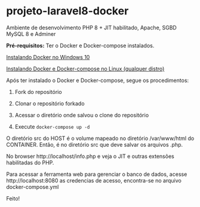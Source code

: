 # projeto-laravel8-docker
Ambiente de desenvolvimento PHP 8 + JIT habilitado, Apache, SGBD MySQL 8 e Adminer

**Pré-requisitos:** Ter o Docker e Docker-compose instalados.


[Instalando Docker no Windows 10](https://mundodacomputacaointegral.blogspot.com/2019/10/instalando-o-docker-no-windows.html)

[Instalando Docker e Docker-compose no Linux (qualquer distro)](https://mundodacomputacaointegral.blogspot.com/2019/10/instalando-docker-e-docker-compose-no-Linux.html)

Após ter instalado o Docker e Docker-compose, segue os procedimentos: 

1. Fork do repositório

2. Clonar o repositório forkado

3. Acessar o diretório onde salvou o clone do repositório

4. Execute `docker-compose up -d`

O diretório src do HOST é o volume mapeado no diretório /var/www/html do CONTAINER. Então, é no diretório src que deve salvar os arquivos .php.

No browser http://localhost/info.php e veja o JIT e outras extensões habilitadas do PHP.

Para acessar a ferramenta web para gerenciar o banco de dados, acesse http://localhost:8080 as credencias de acesso, encontra-se no arquivo docker-compose.yml

Feito!
